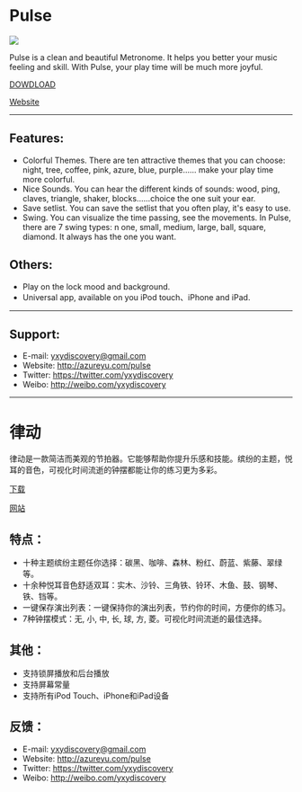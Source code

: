 	
# Pulse

<img src="http://yogayu.github.io/pulse/images/banner.jpg">


Pulse is a clean and beautiful Metronome. It helps you better your music feeling and skill. With Pulse, your play time will be much more joyful.

[DOWDLOAD](https://itunes.apple.com/cn/developer/xinyu-you/id1092207432)

[Website](http://azureyu.com/pulse/)
*****************************************************

## Features:
* Colorful Themes. There are ten attractive themes that you can choose: 
night, tree, coffee, pink, azure, blue, purple...... make your play time more colorful. 
* Nice Sounds. You can hear the different kinds of sounds: 
wood, ping, claves, triangle, shaker, blocks......choice the one suit your ear.
* Save setlist. You can save the setlist that you often play, it's easy to use. 
* Swing. You can visualize the time passing, see the movements. 
In Pulse, there are 7 swing types: n
one, small, medium, large, ball, square, diamond. It always has the one you want.
	
## Others:
- Play on the lock mood and background.
- Universal app, available on you iPod touch、iPhone and iPad.

*****************************************************


## Support:

- E-mail: yxydiscovery@gmail.com
- Website: http://azureyu.com/pulse
- Twitter: https://twitter.com/yxydiscovery
- Weibo: http://weibo.com/yxydiscovery

----
# 律动

律动是一款简洁而美观的节拍器。它能够帮助你提升乐感和技能。缤纷的主题，悦耳的音色，可视化时间流逝的钟摆都能让你的练习更为多彩。

[下载](https://itunes.apple.com/cn/developer/xinyu-you/id1092207432)

[网站](http://azureyu.com/pulse/cn)	
## 特点：
* 十种主题缤纷主题任你选择：碳黑、咖啡、森林、粉红、蔚蓝、紫藤、翠绿等。
* 十余种悦耳音色舒适双耳：实木、沙铃、三角铁、铃环、木鱼、鼓、钢琴、铁、铛等。
* 一键保存演出列表：一键保持你的演出列表，节约你的时间，方便你的练习。
* 7种钟摆模式：无, 小, 中, 长, 球, 方, 菱。可视化时间流逝的最佳选择。

## 其他：
- 支持锁屏播放和后台播放
- 支持屏幕常量
- 支持所有iPod Touch、iPhone和iPad设备

## 反馈：
- E-mail: yxydiscovery@gmail.com
- Website: http://azureyu.com/pulse
- Twitter: https://twitter.com/yxydiscovery
- Weibo: http://weibo.com/yxydiscovery
